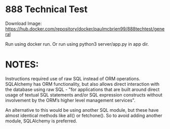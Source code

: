 # 888 Technical Test

Download Image:
https://hub.docker.com/repository/docker/paulmcbrien99/888techtest/general

Run using docker run.
Or run using python3 server/app.py in app dir.

# NOTES:
Instructions required use of raw SQL instead of ORM operations. SQLAlchemy has ORM functionality,
but also allows direct interaction with the database using raw SQL - "for applications that are built around direct usage of textual SQL statements and/or SQL expression constructs without involvement by the ORM’s higher level management services".


An alternative to this would be using another SQL module, but these have almost identical methods like all() or fetchone().
So to avoid adding another module, SQLAlchemy is preferred.